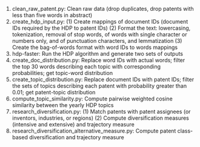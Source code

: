 
1. clean_raw_patent.py: Clean raw data (drop duplicates, drop patents with less than five words in abstract)
2. create_hdp_input.py: (1) Create mappings of document IDs (document IDs required by the HDP to patent IDs) (2) Format the text: lowercasing, tokenization, removal of stop words, of words with single character or numbers only, and of punctuation characters, and lemmatization (3) Create the bag-of-words format with word IDs to words mappings
3. hdp-faster: Run the HDP algorithm and generate two sets of outputs
4. create_doc_distribution.py: Replace word IDs with actual words; filter the top 30 words describing each topic with corresponding probabilities; get topic-word distribution
5. create_topic_distribution.py: Replace document IDs with patent IDs; filter the sets of topics describing each patent with probability greater than 0.01; get patent-topic distribution
6. compute_topic_similarity.py: Compute pairwise weighted cosine similarity between the yearly HDP topics
7. research_diversification.py: (1) Match patents with patent assignees (or inventors, industries, or regions) (2) Compute diversification measures (intensive and extensive) and trajectory measure
8. research_diversification_alternative_measure.py: Compute patent class-based diversification and trajectory measure
